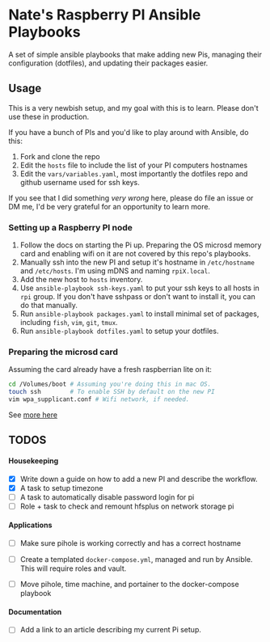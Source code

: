 # Nate's Raspberry PI Ansible Playbooks

A set of simple ansible playbooks that make adding new Pis, managing their 
configuration (dotfiles), and updating their packages easier.

## Usage
This is a very newbish setup, and my goal with this is to learn. Please don't use these in production.

If you have a bunch of PIs and you'd like to play around with Ansible, do this: 
1. Fork and clone the repo
2. Edit the `hosts` file to include the list of your PI computers hostnames
3. Edit the `vars/variables.yaml`, most importantly the dotfiles repo and github username used for ssh keys.

If you see that I did something _very wrong_ here, please do file an issue or DM me, I'd be very grateful for an opportunity to learn more.

### Setting up a Raspberry PI node
1. Follow the docs on starting the Pi up. Preparing the OS microsd memory card and enabling wifi on it are not covered by this repo's playbooks.
2. Manually ssh into the new PI and setup it's hostname in `/etc/hostname` and `/etc/hosts`. I'm using mDNS and naming `rpiX.local`.
3. Add the new host to `hosts` inventory.
4. Use `ansible-playbook ssh-keys.yaml` to put your ssh keys to all hosts in `rpi` group. If you don't have sshpass or don't want to install it, you can do that manually.
5. Run `ansible-playbook packages.yaml` to install minimal set of packages, including `fish`, `vim`, `git`, `tmux`.
6. Run `ansible-playbook dotfiles.yaml` to setup your dotfiles.


### Preparing the microsd card
Assuming the card already have a fresh raspberrian lite on it: 

```bash
cd /Volumes/boot # Assuming you're doing this in mac OS. 
touch ssh        # To enable SSH by default on the new PI
vim wpa_supplicant.conf # Wifi network, if needed.
```

See [more here](https://www.raspberrypi.org/documentation/configuration/wireless/headless.md)

## TODOS

#### Housekeeping
- [x] Write down a guide on how to add a new PI and describe the workflow.
- [x] A task to setup timezone
- [ ] A task to automatically disable password login for pi
- [ ] Role + task to check and remount hfsplus on network storage pi

#### Applications
- [ ] Make sure pihole is working correctly and has a correct hostname
- [ ] Create a templated `docker-compose.yml`, managed and run by Ansible. 
  This will require roles and vault.

- [ ] Move pihole, time machine, and portainer to the docker-compose playbook

#### Documentation
- [ ] Add a link to an article describing my current Pi setup.
